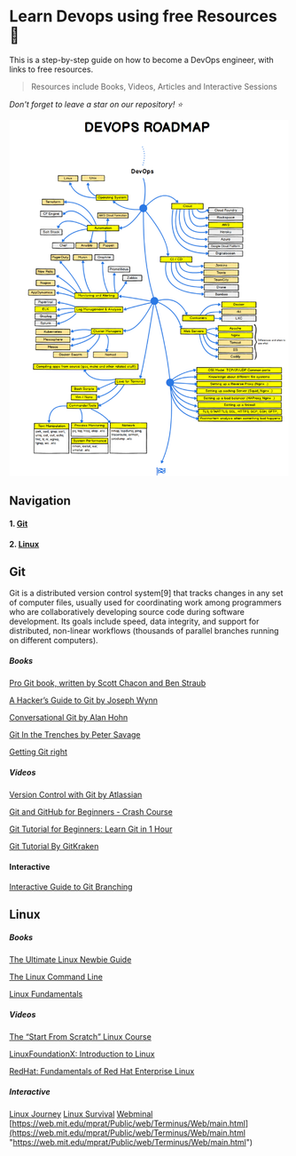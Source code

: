 # Learn Devops using free Resources :memo:

This is a step-by-step guide on how to become a DevOps engineer, with links to free resources.

> Resources include Books, Videos, Articles and Interactive Sessions

_Don't forget to leave a star on our repository! :star:_


![DevOps roadmap](devops-guide.png "Devops RoadMap")

## Navigation

#### 1. [Git](#git)

#### 2. [Linux](#linux)


## Git

Git  is a distributed version control system[9] that tracks changes in any set of computer files, usually used for coordinating work among programmers who are collaboratively developing source code during software development. Its goals include speed, data integrity, and support for distributed, non-linear workflows (thousands of parallel branches running on different computers).

##### Books

[Pro Git book, written by Scott Chacon and Ben Straub](https://git-scm.com/book/en/v2 "Pro Git book, written by Scott Chacon and Ben Straub")

[A Hacker’s Guide to Git by Joseph Wynn](https://wildlyinaccurate.com/a-hackers-guide-to-git/#git-stash "A Hacker’s Guide to Git by Joseph Wynn")

[Conversational Git by Alan Hohn](https://alanhohn.com/extras/conversational-git/ "Conversational Git by Alan Hohn")

[Git In the Trenches by Peter Savage](https://cbx33.github.io/gitt/ "Git In the Trenches by Peter Savage")

[Getting Git right](https://www.atlassian.com/git)

##### Videos

[Version Control with Git by Atlassian](https://www.coursera.org/learn/version-control-with-git?irclickid=VE2T4fw%3AmxyPW7sy9HXbxzWgUkFTP21JmxUy2M0&irgwc=1&utm_medium=partners&utm_source=impact&utm_campaign=3294490&utm_content=b2c)

[Git and GitHub for Beginners - Crash Course](https://www.youtube.com/watch?v=RGOj5yH7evk)

[Git Tutorial for Beginners: Learn Git in 1 Hour](https://www.youtube.com/watch?v=8JJ101D3knE)

[Git Tutorial By GitKraken](https://www.gitkraken.com/learn/git/tutorials)


#### Interactive

[Interactive Guide to Git Branching](https://learngitbranching.js.org/)


## Linux

##### Books

[The Ultimate Linux Newbie Guide](/The-Ultimate-Linux-Newbie-Guide-eBook-Edition.pdf "The Ultimate Linux Newbie Guide")

[The Linux Command Line](/The%20Linux%20Command%20Line.pdf "The Linux Command Line")

[Linux Fundamentals](/linuxfundamentals.pdf "Linux Fundamentals")

##### Videos

[The “Start From Scratch” Linux Course](https://www.netacad.com/courses/os-it/ndg-linux-unhatched?ref=itsfoss.com "The “Start From Scratch” Linux Course")

[LinuxFoundationX: Introduction to Linux](https://www.edx.org/learn/linux/the-linux-foundation-introduction-to-linux?ref=itsfoss.com "LinuxFoundationX: Introduction to Linux")

[RedHat: Fundamentals of Red Hat Enterprise Linux](https://www.edx.org/learn/linux/red-hat-fundamentals-of-red-hat-enterprise-linux?ref=itsfoss.com "RedHat: Fundamentals of Red Hat Enterprise Linux")

##### Interactive

[Linux Journey](https://linuxjourney.com/ "Linux Journey")
[Linux Survival](https://linuxsurvival.com/ "Linux Survival")
[Webminal](https://www.webminal.org/ "Webminal")
[https://web.mit.edu/mprat/Public/web/Terminus/Web/main.html](https://web.mit.edu/mprat/Public/web/Terminus/Web/main.html "https://web.mit.edu/mprat/Public/web/Terminus/Web/main.html")